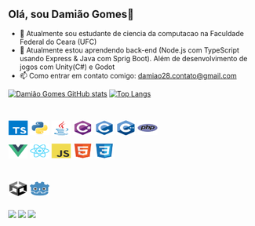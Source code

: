 ## Olá, sou Damião Gomes👋


- 🔭 Atualmente sou estudante de ciencia da computacao na Faculdade Federal do Ceara (UFC)
- 🌱 Atualmente estou aprendendo back-end (Node.js com TypeScript usando Express & Java com Sprig Boot). Além de desenvolvimento de jogos com Unity(C#) e Godot
- 📫 Como entrar em contato comigo: damiao28.contato@gmail.com
<!--
**dam1aoGomes/dam1aoGomes** is a ✨ _special_ ✨ repository because its `README.md` (this file) appears on your GitHub profile.

Here are some ideas to get you started:

- 🔭 I’m currently working on ...
- 🌱 I’m currently learning ...
- 👯 I’m looking to collaborate on ...
- 🤔 I’m looking for help with ...
- 💬 Ask me about ...
- 📫 How to reach me: ...
- 😄 Pronouns: ...
- ⚡ Fun fact: ...
-->

[![Damião Gomes GitHub stats](https://github-readme-stats.vercel.app/api?username=dam1aoGomes&show_icons=true&theme=radical)](https://github.com/dam1aoGomes/)
[![Top Langs](https://github-readme-stats.vercel.app/api/top-langs/?username=dam1aoGomes&show_icons=true&theme=radical)](https://github.com/dam1aoGomes/)

##

<div style="display: inline_block"><br>
  <img align="center" alt="Dami-Ts" height="30" width="40" src="https://raw.githubusercontent.com/devicons/devicon/master/icons/typescript/typescript-plain.svg">
  <img align="center" alt="Dami-Python" height="30" width="40" src="https://raw.githubusercontent.com/devicons/devicon/master/icons/python/python-original.svg">
  <img align="center" alt="Dami-Csharp" height="30" width="40" src="https://raw.githubusercontent.com/devicons/devicon/master/icons/java/java-original.svg">
  <img align="center" alt="Dami-Csharp" height="30" width="40" src="https://raw.githubusercontent.com/devicons/devicon/master/icons/csharp/csharp-original.svg">
  <img align="center" alt="Dami-Csharp" height="30" width="40" src="https://raw.githubusercontent.com/devicons/devicon/master/icons/c/c-original.svg">
  <img align="center" alt="Dami-Csharp" height="30" width="40" src="https://raw.githubusercontent.com/devicons/devicon/master/icons/cplusplus/cplusplus-original.svg">
  <img align="center" alt="Dami-Csharp" height="30" width="40" src="https://raw.githubusercontent.com/devicons/devicon/master/icons/php/php-original.svg">
</div>

<div style="display: inline_block"><br>
  <img align="center" alt="Dami-Vue" height="30" width="40" src="https://raw.githubusercontent.com/devicons/devicon/master/icons/vuejs/vuejs-original.svg">
  <img align="center" alt="Dami-React" height="30" width="40" src="https://raw.githubusercontent.com/devicons/devicon/master/icons/react/react-original.svg">
  <img align="center" alt="Dami-Csharp" height="30" width="40" src="https://raw.githubusercontent.com/devicons/devicon/master/icons/javascript/javascript-original.svg">
  <img align="center" alt="Dami-HTML" height="30" width="40" src="https://raw.githubusercontent.com/devicons/devicon/master/icons/html5/html5-original.svg">
  <img align="center" alt="Dami-CSS" height="30" width="40" src="https://raw.githubusercontent.com/devicons/devicon/master/icons/css3/css3-original.svg">
</div>

## 

<div style="display: inline_block"><br>
  <img align="center" alt="Dami-Vue" height="30" width="40" src="https://raw.githubusercontent.com/devicons/devicon/master/icons/unity/unity-original.svg">
  <img align="center" alt="Dami-Vue" height="30" width="40" src="https://raw.githubusercontent.com/devicons/devicon/master/icons/godot/godot-original.svg">
</div>

##

<div>
<a href="https://www.youtube.com/@menosdam" target="_blank"><img src="https://img.shields.io/badge/YouTube-FF0000?style=for-the-badge&logo=youtube&logoColor=white" target="_blank"></a>
<a href = "mailto:damiao28.contato@gmail.com"><img src="https://img.shields.io/badge/-Gmail-%23333?style=for-the-badge&logo=gmail&logoColor=white" target="_blank"></a>
<a href="https://www.linkedin.com/in/damiao-gomes/" target="_blank"><img src="https://img.shields.io/badge/-LinkedIn-%230077B5?style=for-the-badge&logo=linkedin&logoColor=white" target="_blank"></a>
<a href="https://img.shields.io/badge/YouTube-FF0000?style=for-the-badge&logo=youtube&logoColor=white"></a>
</div>
